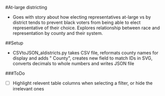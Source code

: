 #At-large districting
- Goes with story about how electing representatives at-large vs by district tends to prevent black voters from being able to elect representative of their choice. Explores relationship between race and representation by county and their system.

##Setup
- CSVtoJSON_aldistricts.py takes CSV file, reformats county names for display and adds " County", creates new field to match IDs in SVG, converts decimals to whole numbers and writes JSON file

###ToDo
- [ ] Highlight relevent table columns when selecting a filter, or hide the irrelevant ones

